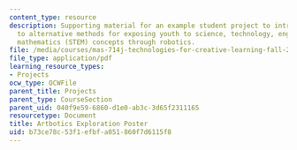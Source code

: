 ```yaml
---
content_type: resource
description: Supporting material for an example student project to introduce educators
  to alternative methods for exposing youth to science, technology, engineering, and
  mathematics (STEM) concepts through robotics.
file: /media/courses/mas-714j-technologies-for-creative-learning-fall-2009/b73ce78c53f1efbfa051860f7d6115f8_MITMAS_714JF09_proj1_postr.pdf
file_type: application/pdf
learning_resource_types:
- Projects
ocw_type: OCWFile
parent_title: Projects
parent_type: CourseSection
parent_uid: 040f9e59-6860-d1e0-ab3c-3d65f2311165
resourcetype: Document
title: Artbotics Exploration Poster
uid: b73ce78c-53f1-efbf-a051-860f7d6115f8
---
```

